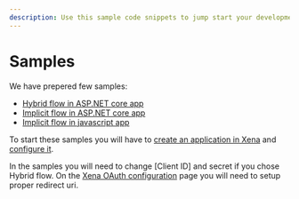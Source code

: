 ```yaml
---
description: Use this sample code snippets to jump start your development in Xena.
---
```


# Samples

We have prepered few samples:

* [Hybrid flow in ASP.NET core app](https://github.com/EG-BRS/Identity.Server.Sample.Dotnet/tree/master/HybridMVC.Core)
* [Implicit flow in ASP.NET core app](https://github.com/EG-BRS/Identity.Server.Sample.Dotnet/tree/master/ImplicitMVC.Core)
* [Implicit flow in javascript app](https://github.com/EG-BRS/Identity.Server.Sample.Dotnet/tree/master/ImplicitJavascript)

To start these samples you will have to [create an application in Xena](createapplication.md) and [configure it](xena-api-using-oauth.md).

In the samples you will need to change [Client ID] and secret if you chose Hybrid flow. On the [Xena OAuth configuration](xena-api-using-oauth.md) page you will need to setup proper redirect uri.
